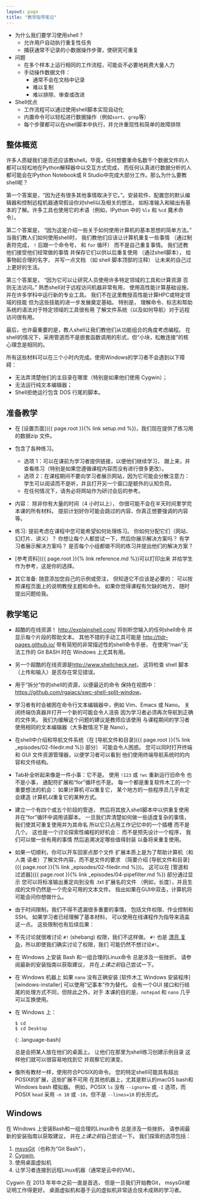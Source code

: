 ```yaml
---
layout: page
title: "教学指导笔记"
---
```

*   为什么我们要学习使用shell？
    *   允许用户自动执行重复性任务
    *   捕获通常不记录的小数据操作步骤，使研究可重复
*   问题
    *   在多个样本上运行相同的工作流程，可能会不必要地耗费大量人力
    *   手动操作数据文件：
        *   通常不会在文档中记录
        *   难以复制
        *   难以排除、审查或改进
*   Shell优点
    *   工作流程可以通过使用shell脚本实现自动化
    *   内置命令可以轻松进行数据操作（例如`sort`、`grep`等）
    *   每个步骤都可以在shell脚本中执行，并允许重现性和简单的故障排除

## 整体概览

许多人质疑我们是否还应该教shell。毕竟，任何想要重命名数千个数据文件的人都可以轻松地在Python解释器中以交互方式完成，
而任何认真进行数据分析的人都可能会在IPython Notebook或 R Studio中完成大部分工作。那么为什么要教shell呢？

第一个答案是，“因为还有很多其他事情取决于它。”。安装软件、配置您的默认编辑器和控制远程机器通常假设你对shell以及相关的想法，
如标准输入和输出有基本的了解。许多工具也使用它的术语（例如，IPython 中的 `%ls` 和 `%cd` 魔术命令）。

第二个答案是，
“因为这是介绍一些关于如何使用计算机的基本思想的简单方法。”
当我们教人们如何使用shell时，
我们教他们应该让计算机重复一些事情
（通过制表符完成，
`!` 后跟一个命令号，
和 `for` 循环）
而不是自己重复事情。
我们还教他们接受他们经常做的事情
并保存它们以供以后重复使用
（通过shell脚本），
给事物起合理的名字，
并写一点文档
（如 shell 脚本顶部的注释）
让未来的自己过上更好的生活。

第三个答案是，
“因为它可以让研究人员使用许多特定领域的工具和计算资源
否则无法访问。”
熟悉shell对于远程访问机器非常有用，
使用高性能计算基础设施，
并在许多学科中运行新的专业工具。
我们不在这里教授高性能计算HPC或特定领域的技能
但为这些技能的进一步发展奠定基础。
特别是，
理解命令、标志和帮助系统的语法对于特定领域的工具很有用
了解文件系统（以及如何导航）对于远程访问很有用。

最后，也许最重要的是，教人shell让我们教他们从功能组合的角度考虑编程。
在shell的情况下，采用管道而不是嵌套函数调用的形式，但“小块，松散连接”的核心理念是相同的。

所有这些材料可以在三个小时内完成。使用Windows的学习者不会遇到以下障碍：

*   无法弄清楚他们的主目录在哪里（特别是如果他们使用 Cygwin）；
*   无法运行纯文本编辑器；
*   Shell拒绝运行包含 DOS 行尾的脚本。

## 准备教学

*   在 [设置页面]({{ page.root }}{% link setup.md %})，我们现在提供了练习用的数据zip 文件。

*   包含了各种练习。
    *   选项 1：可以在课前为学习者提供链接，以便他们继续学习，
        跟上来，并查看练习（特别是如果您遵循课程内容而没有进行很多更改）。
    *   选项 2：在课程期间不要向学习者展示网站，因为它可能会分散注意力：
        学生可以阅读而不是听，并且打开另一个窗口是额外的认知负荷。
	*   在任何情况下，请务必将网站作为研讨会后的参考。

*   内容：
     除非你有大量的时间（4 小时以上），
     你很可能不会在半天时间里学完本课的所有材料。
     提前计划好你可能会跳过的内容、你真正想要强调的内容等。

*   练习:
    提前考虑在课程中您可能希望如何处理练习。
    你如何分配它们（网站、幻灯片、讲义）？
    你想让每个人都尝试一下，然后你展示解决方案吗？
    有学习者展示解决方案吗？
    是否每个小组都做不同的练习并提出他们的解决方案？

*   [参考资料]({{ page.root }}{% link reference.md %})可以打印出来
    并给学生作为参考，这是你的选择。

*   其它准备:
    随意添加您自己的示例或旁注，
    但知道它不应该是必要的：
    可以按照课程页面上的说明教授主题和命令。
    如果你觉得课程有欠缺的地方，
    随时提出问题给我。

## 教学笔记

*   超酷的在线资源！
    <http://explainshell.com/> 将剖析您输入的任何shell命令
    并显示每个片段的帮助文本。
    其他不错的手动工具可能是 <http://tldr-pages.github.io/>
    带有简短的非常描述性的shell命令手册，
    在使用“man”无法工作的 Git BASH 时在 Windows 上尤其有用。

*   另一个超酷的在线资源是<http://www.shellcheck.net>，
    这将检查 shell 脚本（上传和输入）是否存在常见错误。

*   用于“拆分”你的shell的资源，以便最近的命令
    保持在视图中：<https://github.com/rgaiacs/swc-shell-split-window>。

*   学习者有时会被困在命令行文本编辑器中，例如
    Vim、Emacs 或 Nano。
    关闭终端仿真器并打开一个新的可能会令人沮丧
    因为学习者必须再次导航到正确的文件夹。
    我们为缓解这个问题的建议是教师应该使用
    与课程期间的学习者使用相同的文本编辑器（大多数情况下是 Nano）。

*   在shell中介绍和导航文件系统（在
    [导航文件和目录]({{ page.root }}{% link _episodes/02-filedir.md %}) 部分）
    可能会令人困惑。
    您可以同时打开终端和 GUI 文件资源管理器，以便学习者可以看到
    他们使用终端导航系统时的内容和文件结构。

*   Tab补全听起来像是一件小事：它不是。
    使用 `!123` 或 `!wc` 重新运行旧命令
    也不是小事，
    通配符扩展和“for”循环也不是。
    每一个都是重复软件木工的一个重要想法的机会：
    如果计算机*可以*重复它，
    某个地方的一些程序员几乎肯定会建造
    计算机*以*重复它的某种方式。

*   建立一个有四个或五个阶段的管道，
    然后将其放入shell脚本中以供重复使用
    并在“for”循环中调用该脚本。
    一旦我们弄清楚如何做一些适度复杂的事情，
    我们使其可重复使用并为其命名
    所以它只占用工作记忆中的一个插槽
    而不是几个。
    这也是一个讨论探索性编程的好机会：
    而不是预先设计一个程序，
    我们可以做一些有用的事情
    然后追溯决定哪些值得封装
    以备将来重复使用。

*   如果一切顺利，你可以开车回家点那个文件
    扩展本质上是为了帮助计算机（和人类
    读者）了解文件内容，而不是文件的要求
    （简要介绍
    [导航文件和目录]({{ page.root }}{% link _episodes/02-filedir.md %}))。
    这可以在
    [管道和过滤器]({{ page.root }}{% link _episodes/04-pipefilter.md %}) 部分通过显示
    您可以将标准输出重定向到没有 .txt 扩展名的文件
    （例如，长度），并且生成的文件仍然是一个完全可用的文本文件。
    指出如果在GUI中双击，计算机将
    可能会问你想做什么。

*   由于时间限制，我们不得不遗漏很多重要的事情，
    包括文件权限、作业控制和SSH。
    如果学习者已经理解了基本材料，
    可以使用在线课程作为指导来涵盖这一点。
    这些限制也有后续后果：

*   不先讨论就很难讨论 `#!` (shebang)
    权限，我们不这样做。 `#!` 也是 [漂亮
    复杂][shebang]，所以即使我们确实讨论了权限，我们
    可能仍然不想讨论`#!`。

*   在 Windows 上安装 Bash 和一组合理的Linux命令
    总是涉及一些挫折。
    请参阅最新的安装指南以获取建议，
    并在*上课之前*自己尝试一下。

*   在 Windows 机器上
    如果 `nano` 没有正确安装
    [软件木工 Windows 安装程序][windows-installer]
    可以使用“记事本”作为替代。 会有一个GUI
    接口和行结尾的处理方式不同，但除此之外，对于
    本课的目的是，`notepad` 和 `nano` 几乎可以互换使用。

*   在 Windows 上：

    ~~~
    $ cd
    $ cd Desktop
    ~~~
    {: .language-bash}

    总是会把某人放在他们的桌面上。
    让他们在那里为shell练习创建示例目录
    这样他们就可以很容易地找到它
    并观察它的演变。

*  像所有教材一样，使用符合POSIX的命令。
   您的特定shell可能具有超出POSIX的扩展，这些扩展不可用
   在其他机器上，尤其是默认的macOS bash和Windows bash 模拟器。
   例如，POSIX `ls` 没有 `--ignore=` 或 `-I` 选项，而 POSIX
   `head` 采用 `-n 10` 或 `-10`，但不是 `--lines=10` 的长形式。

## Windows

在 Windows 上安装Bash和一组合理的Linux命令
总是涉及一些挫折。
请参阅最新的安装指南以获取建议，
并在*上课之前*自己尝试一下。
我们探索的选项包括：

1. [msysGit](http://msysgit.github.io/)（也称为“Git Bash”），
2. [Cygwin](http://www.cygwin.com/),
3. 使用桌面虚拟机
4. 让学习者连接到远程Linux机器（通常是云中的VM）。

Cygwin 在 2013 年年中之前一直是首选，
但是一旦我们开始教Git，
msysGit被证明工作得更好。
桌面虚拟机和基于云的虚拟机非常适合技术成熟的学习者。

[shebang]: http://www.in-ulm.de/~mascheck/various/shebang/
